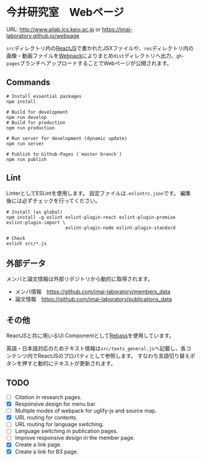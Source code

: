 # 今井研究室　Webページ

URL: http://www.ailab.ics.keio.ac.jp or https://imai-laboratory.github.io/webpage

`src`ディレクトリ内の[ReactJS](https://facebook.github.io/react/)で書かれたJSXファイルや、`res`ディレクトリ内の画像・動画ファイルを[Webpack](https://webpack.github.io/)によりまとめ`dist`ディレクトリへ出力、`gh-pages`ブランチへアップロードすることでWebページが公開されます。

## Commands
```
# Install essential packages
npm install

# Build for development
npm run develop
# Build for production
npm run production

# Run server for development (dynamic update)
npm run server

# Publish to Github-Pages (`master branch`)
npm run publish
```

## Lint
LinterとしてESLintを使用します。
設定ファイルは`.eslintrc.json`です。
編集後には必ずチェックを行ってください。
```
# Install (as global)
npm install -g eslint eslint-plugin-react eslint-plugin-promise eslint-plugin-import \
                      eslint-plugin-node eslint-plugin-standard

# Check
eslint src/*.js
```

## 外部データ
メンバと論文情報は外部リポジトリから動的に取得されます。
* メンバ情報　https://github.com/imai-laboratory/members_data
* 論文情報　https://github.com/imai-laboratory/publications_data

## その他
ReactJSと共に用いるUI Componentとして[Rebass](http://jxnblk.com/rebass/)を使用しています。

英語・日本語対応のためテキスト情報は`src/texts_general.js`へ記載し、各コンテンツ内でReactJSのプロパティとして参照します。
すなわち言語切り替えボタンを押すと動的にテキストが更新されます。

## TODO
- [ ] Citation in research pages.
- [x] Responsive design for menu bar.
- [ ] Multiple modes of webpack for uglify-js and source map.
- [x] URL routing for contents.
- [ ] URL routing for language switching.
- [ ] Language switching in publication pages.
- [ ] Improve responsive design in the member page.
- [x] Create a link page.
- [x] Create a link for B3 page.
